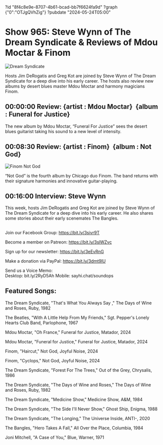 ?id "8f4c8e9e-8707-4b61-bcad-bb7f6624fa9d"
?graph {"0":"OTJgQVhZig"}
?pubdate "2024-05-24T05:00"
# Show 965: Steve Wynn of The Dream Syndicate & Reviews of Mdou Moctar & Finom

![Dream Syndicate](https://static.soundopinions.org/images/2024/dreamsyndicate.jpeg)

Hosts Jim DeRogatis and Greg Kot are joined by Steve Wynn of The Dream Syndicate for a deep dive into his early career. The hosts also review new albums by desert blues master Mdou Moctar and harmony magicians Finom.



## 00:00:00 Review: {artist : Mdou Moctar}  {album : Funeral for Justice}



The new album by Mdou Moctar, “Funeral For Justice” sees the desert blues guitarist taking his sound to a new level of intensity.



## 00:08:30 Review: {artist : Finom}  {album : Not God}

![Finom Not God](https://static.soundopinions.org/assets/965/DC12.jpg)

“Not God” is the fourth album by Chicago duo Finom. The band returns with their signature harmonies and innovative guitar-playing.



## 00:16:00 Interview: Steve Wynn

This week, hosts Jim DeRogatis and Greg Kot are joined by Steve Wynn of The Dream Syndicate for a deep dive into his early career. He also shares some stories about their early scenemates The Bangles.



## 

Join our Facebook Group: https://bit.ly/3sivr9T

Become a member on Patreon: https://bit.ly/3slWZvc

Sign up for our newsletter: https://bit.ly/3eEvRnG

Make a donation via PayPal: https://bit.ly/3dmt9lU

Send us a Voice Memo: Desktop: bit.ly/2RyD5Ah Mobile: sayhi.chat/soundops



## Featured Songs:

The Dream Syndicate, "That's What You Always Say ," The Days of Wine and Roses, Ruby, 1982

The Beatles, "With A Little Help From My Friends," Sgt. Pepper's Lonely Hearts Club Band, Parlophone, 1967

Mdou Moctar, "Oh France," Funeral for Justice, Matador, 2024

Mdou Moctar, "Funeral for Justice," Funeral for Justice, Matador, 2024

Finom, "Haircut," Not God, Joyful Noise, 2024

Finom, "Cyclops," Not God, Joyful Noise, 2024

The Dream Syndicate, "Forest For The Trees," Out of the Grey, Chrysalis, 1986

The Dream Syndicate, "The Days of Wine and Roses," The Days of Wine and Roses, Ruby, 1982

The Dream Syndicate, "Medicine Show," Medicine Show, A&M, 1984

The Dream Syndicate, "The Side I'll Never Show," Ghost Ship, Enigma, 1988

The Dream Syndicate, "The Longing," The Universe Inside, ANTI-, 2020

The Bangles, "Hero Takes A Fall," All Over the Place, Columbia, 1984

Joni Mitchell, "A Case of You," Blue, Warner, 1971